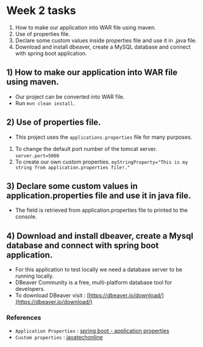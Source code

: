 # Week 2 tasks

1. How to make our application into WAR file using maven.
2. Use of properties file.
3. Declare some custom values inside properties file and use it in .java file.
4. Download and install dbeaver, create a MySQL database and connect with spring boot application.

## 1) How to make our application into WAR file using maven.

- Our project can be converted into WAR file.
- Run `mvn clean install`.

## 2) Use of properties file.

- This project uses the `applications.properties` file for many purposes.
1. To change the default port number of the tomcat server. `server.port=5000`
2. To create our own custom properties. `myStringProperty="This is my string from application.properties file!."`

## 3) Declare some custom values in application.properties file and use it in java file.

- The field is retrieved from application.properties file to printed to the console.

## 4) Download and install dbeaver, create a Mysql database and connect with spring boot application.

- For this application to test locally we need a database server to be running locally.
- DBeaver Community is a free, multi-platform database tool for developers.
- To download DBeaver visit : [https://dbeaver.io/download/](https://dbeaver.io/download/)

### References

- `Application Properties` : [spring boot - application properties](https://www.geeksforgeeks.org/spring-boot-application-properties/) 
- `Custom properties` : [javatechonline](https://javatechonline.com/spring-boot-application-properties/)
